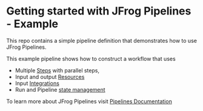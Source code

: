 # Getting started with JFrog Pipelines - Example

This repo contains a simple pipeline definition that demonstrates how to use JFrog Pipelines. 

This example pipeline shows how to construct a workflow that uses 
* Multiple [Steps](https://www.jfrog.com/confluence/display/JFROG/Pipelines+Steps) with parallel steps,
* Input and output [Resources](https://www.jfrog.com/confluence/display/JFROG/Pipelines+Resources)
* Input [Integrations](https://www.jfrog.com/confluence/display/JFROG/Pipelines+Integrations)
* Run and Pipeline [state management](https://www.jfrog.com/confluence/display/JFROG/Creating+Stateful+Pipelines) 

To learn more about JFrog Pipelines visit [Pipelines Documentation](https://www.jfrog.com/confluence/display/JFROG/Pipelines+Quickstart)
